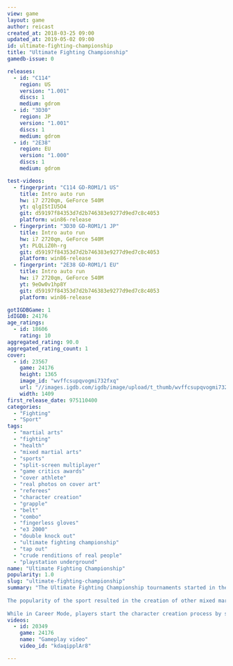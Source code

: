 ```yaml
---
view: game
layout: game
author: reicast
created_at: 2018-03-25 09:00
updated_at: 2019-05-02 09:00
id: ultimate-fighting-championship
title: "Ultimate Fighting Championship"
gamedb-issue: 0

releases:
  - id: "C114"
    region: US
    version: "1.001"
    discs: 1
    medium: gdrom
  - id: "3D30"
    region: JP
    version: "1.001"
    discs: 1
    medium: gdrom
  - id: "2E38"
    region: EU
    version: "1.000"
    discs: 1
    medium: gdrom

test-videos:
  - fingerprint: "C114 GD-ROM1/1 US"
    title: Intro auto run
    hw: i7 2720qm, GeForce 540M
    yt: qlgIStIU5O4
    git: d59197f84353d7d2b746383e9277d9ed7c8c4053
    platform: win86-release
  - fingerprint: "3D30 GD-ROM1/1 JP"
    title: Intro auto run
    hw: i7 2720qm, GeForce 540M
    yt: PLQLiZ0h-rg
    git: d59197f84353d7d2b746383e9277d9ed7c8c4053
    platform: win86-release
  - fingerprint: "2E38 GD-ROM1/1 EU"
    title: Intro auto run
    hw: i7 2720qm, GeForce 540M
    yt: 9eOw0v1hp8Y
    git: d59197f84353d7d2b746383e9277d9ed7c8c4053
    platform: win86-release

gotIGDBGame: 1
idIGDB: 24176
age_ratings:
  - id: 18606
    rating: 10
aggregated_rating: 90.0
aggregated_rating_count: 1
cover:
  - id: 23567
    game: 24176
    height: 1365
    image_id: "wvffcsupqvogmi732fxq"
    url: "//images.igdb.com/igdb/image/upload/t_thumb/wvffcsupqvogmi732fxq.jpg"
    width: 1409
first_release_date: 975110400
categories:
  - "Fighting"
  - "Sport"
tags:
  - "martial arts"
  - "fighting"
  - "health"
  - "mixed martial arts"
  - "sports"
  - "split-screen multiplayer"
  - "game critics awards"
  - "cover athlete"
  - "real photos on cover art"
  - "referees"
  - "character creation"
  - "grapple"
  - "belt"
  - "combo"
  - "fingerless gloves"
  - "e3 2000"
  - "double knock out"
  - "ultimate fighting championship"
  - "tap out"
  - "crude renditions of real people"
  - "playstation underground"
name: "Ultimate Fighting Championship"
popularity: 1.0
slug: "ultimate-fighting-championship"
summary: "The Ultimate Fighting Championship tournaments started in the 1990s, giving martial artists of the world a chance to distinguish themselves in a fighting environment with very few rules. Fighters could be matched up against fighters of any style, and the match ended only when one fighter submitted. 
 
The popularity of the sport resulted in the creation of other mixed martial arts tournaments and the evolution and merging of fighting styles for greater effectiveness. Ultimate Fighting Championship is a 3D fighting game that tries to simulate the experience of a real mixed martial arts fight. Players can choose from a selection of established UFC fighters, or create their own fighter through the Career Mode. 
 
While in Career Mode, players start the character creation process by selecting from several style templates, then using points earned through fighting and beating a series of progressively more difficult fighters to buy attribute upgrades in stamina, endurance, punching ability, kicking ability, or to learn certain techniques."
videos:
  - id: 20349
    game: 24176
    name: "Gameplay video"
    video_id: "kdaqipplAr8"

---
```

